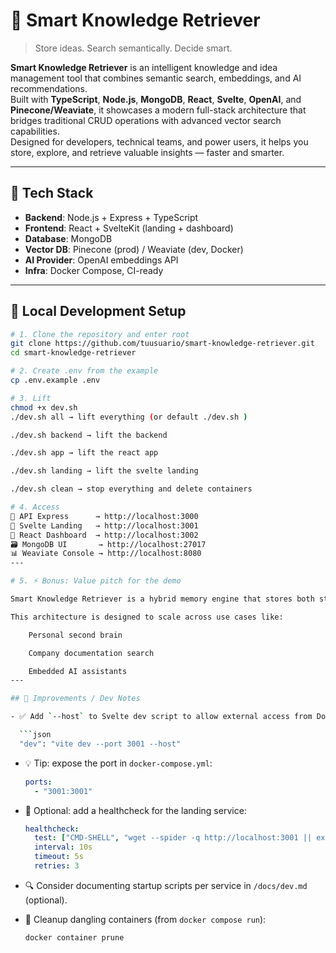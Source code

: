 # 🧠 Smart Knowledge Retriever

> Store ideas. Search semantically. Decide smart.

**Smart Knowledge Retriever** is an intelligent knowledge and idea management tool that combines semantic search, embeddings, and AI recommendations.  
Built with **TypeScript**, **Node.js**, **MongoDB**, **React**, **Svelte**, **OpenAI**, and **Pinecone/Weaviate**, it showcases a modern full-stack architecture that bridges traditional CRUD operations with advanced vector search capabilities.  
Designed for developers, technical teams, and power users, it helps you store, explore, and retrieve valuable insights — faster and smarter.

---

## 🚀 Tech Stack

- **Backend**: Node.js + Express + TypeScript  
- **Frontend**: React + SvelteKit (landing + dashboard)  
- **Database**: MongoDB  
- **Vector DB**: Pinecone (prod) / Weaviate (dev, Docker)  
- **AI Provider**: OpenAI embeddings API  
- **Infra**: Docker Compose, CI-ready  

---

## 🧪 Local Development Setup

```bash
# 1. Clone the repository and enter root
git clone https://github.com/tuusuario/smart-knowledge-retriever.git
cd smart-knowledge-retriever

# 2. Create .env from the example
cp .env.example .env

# 3. Lift 
chmod +x dev.sh
./dev.sh all → lift everything (or default ./dev.sh )

./dev.sh backend → lift the backend

./dev.sh app → lift the react app

./dev.sh landing → lift the svelte landing

./dev.sh clean → stop everything and delete containers

# 4. Access
🧠 API Express      → http://localhost:3000
🎯 Svelte Landing   → http://localhost:3001
🔧 React Dashboard  → http://localhost:3002
🗃️ MongoDB UI       → http://localhost:27017
📊 Weaviate Console → http://localhost:8080
---

# 5. ⚡ Bonus: Value pitch for the demo

Smart Knowledge Retriever is a hybrid memory engine that stores both structured and vectorized knowledge. It allows ingesting notes or documents, vectorizes them using OpenAI embeddings via Weaviate, and supports intelligent querying based on semantic similarity.

This architecture is designed to scale across use cases like:

    Personal second brain

    Company documentation search

    Embedded AI assistants
---

## 🔧 Improvements / Dev Notes

- ✅ Add `--host` to Svelte dev script to allow external access from Docker:

  ```json
  "dev": "vite dev --port 3001 --host"
  ```

- 💡 Tip: expose the port in `docker-compose.yml`:

  ```yaml
  ports:
    - "3001:3001"
  ```

- 🧪 Optional: add a healthcheck for the landing service:

  ```yaml
  healthcheck:
    test: ["CMD-SHELL", "wget --spider -q http://localhost:3001 || exit 1"]
    interval: 10s
    timeout: 5s
    retries: 3
  ```

- 🔍 Consider documenting startup scripts per service in `/docs/dev.md` (optional).

- 🧼 Cleanup dangling containers (from `docker compose run`):

  ```bash
  docker container prune
  ```

